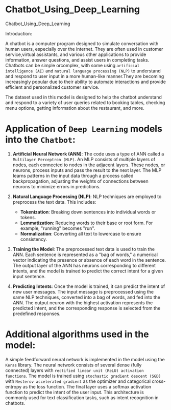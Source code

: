 # Chatbot_Using_Deep_Learning
Chatbot_Using_Deep_Learning

Introduction:

A chatbot is a computer program designed to simulate conversation with human users, especially over the internet. They are often used in customer service,virtual assistants, and various other applications to provide information, answer questions, and assist users in completing tasks. Chatbots can be simple orcomplex, with some using `artificial intelligence (AI)` and `natural language processing (NLP)` to understand and respond to user input in a more human-like manner.They are becoming increasingly popular due to their ability to automate interactions and provide efficient and personalized customer service.

The dataset used in this model is designed to help the chatbot understand and respond to a variety of user queries related to booking tables, checking menu options, getting information about the restaurant, and more.

# Application of `Deep Learning` models into the `Chatbot`:

1. **Artificial Neural Network (ANN)**: The code uses a type of ANN called a `Multilayer Perceptron (MLP)`. An MLP consists of multiple layers of nodes, each connected to nodes in the adjacent layers. These nodes, or neurons, process inputs and pass the result to the next layer. The MLP learns patterns in the input data through a process called backpropagation, adjusting the weights of connections between neurons to minimize errors in predictions.


2. **Natural Language Processing (NLP)**: NLP techniques are employed to preprocess the text data. This includes:
   - **Tokenization**: Breaking down sentences into individual words or tokens.
   - **Lemmatization**: Reducing words to their base or root form. For example, "running" becomes "run".
   - **Normalization**: Converting all text to lowercase to ensure consistency.


3. **Training the Model**: The preprocessed text data is used to train the ANN. Each sentence is represented as a "bag of words," a numerical vector indicating the presence or absence of each word in the sentence. The output layer of the ANN has neurons corresponding to different intents, and the model is trained to predict the correct intent for a given input sentence.


4. **Predicting Intents**: Once the model is trained, it can predict the intent of new user messages. The input message is preprocessed using the same NLP techniques, converted into a bag of words, and fed into the ANN. The output neuron with the highest activation represents the predicted intent, and the corresponding response is selected from the predefined responses.

# Additional algorithms used in the model:

A simple feedforward neural network is implemented in the model using the `Keras` library. The neural network consists of several dense (fully connected) layers with `rectified linear unit (ReLU) activation functions`. The model is trained using `stochastic gradient descent (SGD)` with `Nesterov accelerated gradient` as the optimizer and categorical cross-entropy as the loss function. The final layer uses a softmax activation function to predict the intent of the user input. This architecture is commonly used for text classification tasks, such as intent recognition in chatbots.
